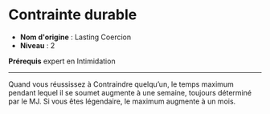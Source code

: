 # Contrainte durable

 * **Nom d'origine** : Lasting Coercion
 * **Niveau** : 2


<p><strong>Prérequis</strong> expert en Intimidation</p>
<hr>
<p>Quand vous réussissez à Contraindre quelqu’un, le temps maximum pendant lequel il se soumet augmente à une semaine, toujours déterminé par le MJ. Si vous êtes légendaire, le maximum augmente à un mois.</p>
